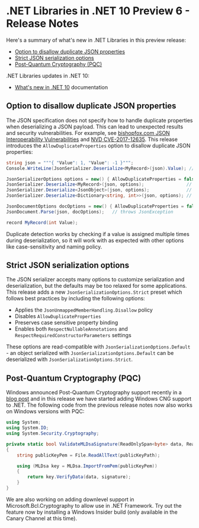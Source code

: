 # .NET Libraries in .NET 10 Preview 6 - Release Notes

Here's a summary of what's new in .NET Libraries in this preview release:

- [Option to disallow duplicate JSON properties](#option-to-disallow-duplicate-json-properties)
- [Strict JSON serialization options](#strict-json-serialization-options)
- [Post-Quantum Cryptography (PQC)](#post-quantum-cryptography-pqc)

.NET Libraries updates in .NET 10:

- [What's new in .NET 10](https://learn.microsoft.com/dotnet/core/whats-new/dotnet-10/overview) documentation

## Option to disallow duplicate JSON properties

The JSON specification does not specify how to handle duplicate properties when deserializing a JSON payload. This can lead to unexpected results and security vulnerabilities. For example, see [bishopfox.com JSON Interoperability Vulnerabilities](https://bishopfox.com/blog/json-interoperability-vulnerabilities) and [NVD CVE-2017-12635](https://nvd.nist.gov/vuln/detail/CVE-2017-12635). This release introduces the `AllowDuplicateProperties` option to disallow duplicate JSON properties:

```csharp
string json = """{ "Value": 1, "Value": -1 }""";
Console.WriteLine(JsonSerializer.Deserialize<MyRecord>(json).Value); // -1

JsonSerializerOptions options = new() { AllowDuplicateProperties = false };
JsonSerializer.Deserialize<MyRecord>(json, options);                // throws JsonException
JsonSerializer.Deserialize<JsonObject>(json, options);              // throws JsonException
JsonSerializer.Deserialize<Dictionary<string, int>>(json, options); // throws JsonException

JsonDocumentOptions docOptions = new() { AllowDuplicateProperties = false };
JsonDocument.Parse(json, docOptions);   // throws JsonException

record MyRecord(int Value);
```

Duplicate detection works by checking if a value is assigned multiple times during deserialization, so it will work with as expected with other options like case-sensitivity and naming policy.

## Strict JSON serialization options

The JSON serializer accepts many options to customize serialization and deserialization, but the defaults may be too relaxed for some applications. This release adds a new `JsonSerializationOptions.Strict` preset which follows best practices by including the following options:

- Applies the `JsonUnmappedMemberHandling.Disallow` policy
- Disables `AllowDuplicateProperties`
- Preserves case sensitive property binding
- Enables both `RespectNullableAnnotations` and `RespectRequiredConstructorParameters` settings

These options are read-compatible with `JsonSerializationOptions.Default` - an object serialized with `JsonSerializationOptions.Default` can be deserialized with `JsonSerializationOptions.Strict`.

## Post-Quantum Cryptography (PQC)

Windows announced Post-Quantum Cryptography support recently in a [blog post](https://techcommunity.microsoft.com/blog/microsoft-security-blog/post-quantum-cryptography-comes-to-windows-insiders-and-linux/4413803) and in this release we have started adding Windows CNG support to .NET. The following code from the previous release notes now also works on Windows versions with PQC:

```csharp
using System;
using System.IO;
using System.Security.Cryptography;

private static bool ValidateMLDsaSignature(ReadOnlySpan<byte> data, ReadOnlySpan<byte> signature, string publicKeyPath)
{
    string publicKeyPem = File.ReadAllText(publicKeyPath);

    using (MLDsa key = MLDsa.ImportFromPem(publicKeyPem))
    {
        return key.VerifyData(data, signature);
    }
}
```

We are also working on adding downlevel support in Microsoft.Bcl.Cryptography to allow use in .NET Framework. Try out the feature now by installing a Windows Insider build (only available in the Canary Channel at this time).
